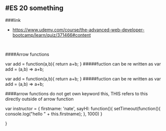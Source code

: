 ## #ES 20 something

###link

- https://www.udemy.com/course/the-advanced-web-developer-bootcamp/learn/quiz/371466#content

&nbsp;
&nbsp;

####Arrow functions

var add = function(a,b){
        return a+b;
}
#####fuction can be re written as
var add = (a,b) => a+b;

var add = function(a,b){
        return a+b;
}
#####fuction can be re written as
var add = (a,b) => a+b;

####arrow functions do not get own keyword this, THIS refers to this directly outside of arrow function

var instructor = {
    firstname: 'nate',
    sayHI: function(){
        setTimeout(function(){
            console.log("hello " + this.firstname);
        }, 1000)
    }

}